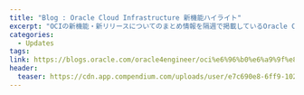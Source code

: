 ```yaml
---
title: "Blog : Oracle Cloud Infrastructure 新機能ハイライト"
excerpt: "OCIの新機能・新リリースについてのまとめ情報を隔週で掲載しているOracle Cloud 公式ブログへの外部リンクです"
categories:
  - Updates
tags:
link: https://blogs.oracle.com/oracle4engineer/oci%e6%96%b0%e6%a9%9f%e8%83%bd%e3%83%8f%e3%82%a4%e3%83%a9%e3%82%a4%e3%83%88
header:
  teaser: https://cdn.app.compendium.com/uploads/user/e7c690e8-6ff9-102a-ac6d-e4aebca50425/36fb492f-3532-48e4-a057-f2b674a19de1/File/b5a9121425a0e376b622e07247bd054e/image_20201202094512173.png
---
```

